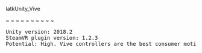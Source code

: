 latkUnity_Vive

~ ~ ~ ~ ~ ~ ~ ~ ~ ~
<pre>
Unity version: 2018.2
SteamVR plugin version: 1.2.3
Potential: High. Vive controllers are the best consumer motion tracking tech available.
</pre>

